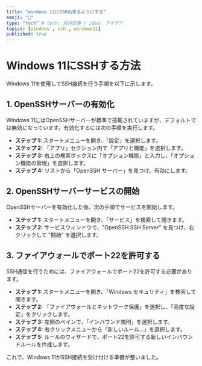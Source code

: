 ```yaml
---
title: "windows 11にSSH出来るようにする"
emoji: "🐲"
type: "tech" # tech: 技術記事 / idea: アイデア
topics: [windows , ssh , windows11]
published: true
---
```


# Windows 11にSSHする方法

Windows 11を使用してSSH接続を行う手順を以下に示します。

## 1. OpenSSHサーバーの有効化

Windows 11にはOpenSSHサーバーが標準で搭載されていますが、デフォルトでは無効になっています。有効化するには次の手順を実行します。

- **ステップ 1:** スタートメニューを開き、「設定」を選択します。
- **ステップ 2:** 「アプリ」セクション内で「アプリと機能」を選択します。
- **ステップ 3:** 右上の検索ボックスに「オプション機能」と入力し、「オプション機能の管理」を選択します。
- **ステップ 4:** リストから「OpenSSH サーバー」を見つけ、有効にします。

## 2. OpenSSHサーバーサービスの開始

OpenSSHサーバーを有効化した後、次の手順でサービスを開始します。

- **ステップ 1:** スタートメニューを開き、「サービス」を検索して開きます。
- **ステップ 2:** サービスウィンドウで、"OpenSSH SSH Server" を見つけ、右クリックして "開始" を選択します。

## 3. ファイアウォールでポート22を許可する

SSH通信を行うためには、ファイアウォールでポート22を許可する必要があります。

- **ステップ 1:** スタートメニューを開き、「Windows セキュリティ」を検索して開きます。
- **ステップ 2:** 「ファイアウォールとネットワーク保護」を選択し、「高度な設定」をクリックします。
- **ステップ 3:** 左側のペインで、「インバウンド規則」を選択します。
- **ステップ 4:** 右クリックメニューから「新しいルール...」を選択します。
- **ステップ 5:** ルールのウィザードで、ポート22を許可する新しいインバウンドルールを作成します。

これで、Windows 11がSSH接続を受け付ける準備が整いました。